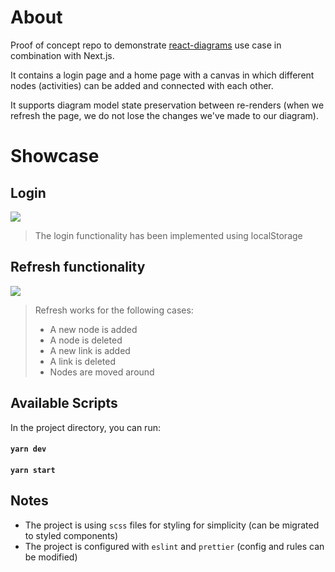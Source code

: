 # About

Proof of concept repo to demonstrate [react-diagrams](https://github.com/parties/react-diagrams) use case in combination with Next.js.

It contains a login page and a home page with a canvas in which different nodes (activities) can be added and connected with each other.

It supports diagram model state preservation between re-renders (when we refresh the page, we do not lose the changes we've made to our diagram).

# Showcase

## Login

![](https://github.com/lung-andreea/graph-canvas/blob/main/images/demo_login.gif)

> The login functionality has been implemented using localStorage

## Refresh functionality

![](https://github.com/lung-andreea/graph-canvas/blob/main/images/demo_refresh.gif)

> Refresh works for the following cases:
> 
> - A new node is added
> - A node is deleted
> - A new link is added
> - A link is deleted
> - Nodes are moved around

## Available Scripts

In the project directory, you can run:

#### `yarn dev`

#### `yarn start`

## Notes

- The project is using `scss` files for styling for simplicity (can be migrated to styled components)
- The project is configured with `eslint` and `prettier` (config and rules can be modified)

